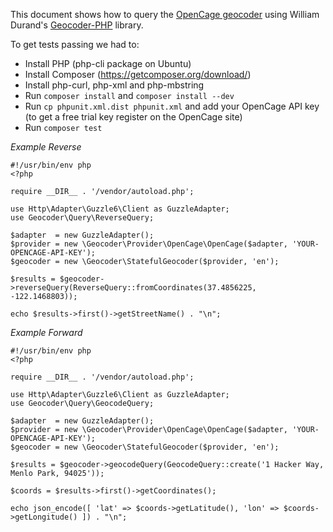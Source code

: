 This document shows how to query the
[OpenCage geocoder](https://opencagedata.com) using
William Durand's [Geocoder-PHP](http://geocoder-php.org/Geocoder/) library.

To get tests passing we had to:

* Install PHP (php-cli package on Ubuntu)
* Install Composer (https://getcomposer.org/download/)
* Install php-curl, php-xml and php-mbstring
* Run `composer install` and `composer install --dev`
* Run `cp phpunit.xml.dist phpunit.xml` and add your OpenCage API key (to get a free trial key register on the OpenCage site)
* Run `composer test`

_Example Reverse_

    #!/usr/bin/env php
    <?php

    require __DIR__ . '/vendor/autoload.php';

    use Http\Adapter\Guzzle6\Client as GuzzleAdapter;
    use Geocoder\Query\ReverseQuery;

    $adapter  = new GuzzleAdapter();
    $provider = new \Geocoder\Provider\OpenCage\OpenCage($adapter, 'YOUR-OPENCAGE-API-KEY');
    $geocoder = new \Geocoder\StatefulGeocoder($provider, 'en');

    $results = $geocoder->reverseQuery(ReverseQuery::fromCoordinates(37.4856225, -122.1468803));

    echo $results->first()->getStreetName() . "\n";

_Example Forward_

    #!/usr/bin/env php
    <?php

    require __DIR__ . '/vendor/autoload.php';

    use Http\Adapter\Guzzle6\Client as GuzzleAdapter;
    use Geocoder\Query\GeocodeQuery;

    $adapter  = new GuzzleAdapter();
    $provider = new \Geocoder\Provider\OpenCage\OpenCage($adapter, 'YOUR-OPENCAGE-API-KEY');
    $geocoder = new \Geocoder\StatefulGeocoder($provider, 'en');

    $results = $geocoder->geocodeQuery(GeocodeQuery::create('1 Hacker Way, Menlo Park, 94025'));

    $coords = $results->first()->getCoordinates();

    echo json_encode([ 'lat' => $coords->getLatitude(), 'lon' => $coords->getLongitude() ]) . "\n";



